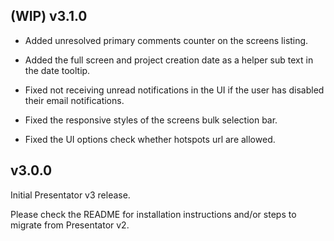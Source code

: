 ## (WIP) v3.1.0

- Added unresolved primary comments counter on the screens listing.

- Added the full screen and project creation date as a helper sub text in the date tooltip.

- Fixed not receiving unread notifications in the UI if the user has disabled their email notifications.

- Fixed the responsive styles of the screens bulk selection bar.

- Fixed the UI options check whether hotspots url are allowed.


## v3.0.0

Initial Presentator v3 release.

Please check the README for installation instructions and/or steps to migrate from Presentator v2.
